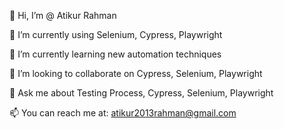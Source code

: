 👋 Hi, I’m @ Atikur Rahman

🔭 I’m currently using Selenium, Cypress, Playwright

🌱 I’m currently learning new automation techniques

👯 I’m looking to collaborate on Cypress, Selenium, Playwright

💬 Ask me about Testing Process, Cypress, Selenium, Playwright

📫 You can reach me at: atikur2013rahman@gmail.com





